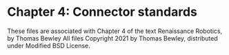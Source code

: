# Chapter 4: Connector standards
These files are associated with Chapter 4 of the text Renaissance Robotics, by Thomas Bewley
All files Copyright 2021 by Thomas Bewley, distributed under Modified BSD License.